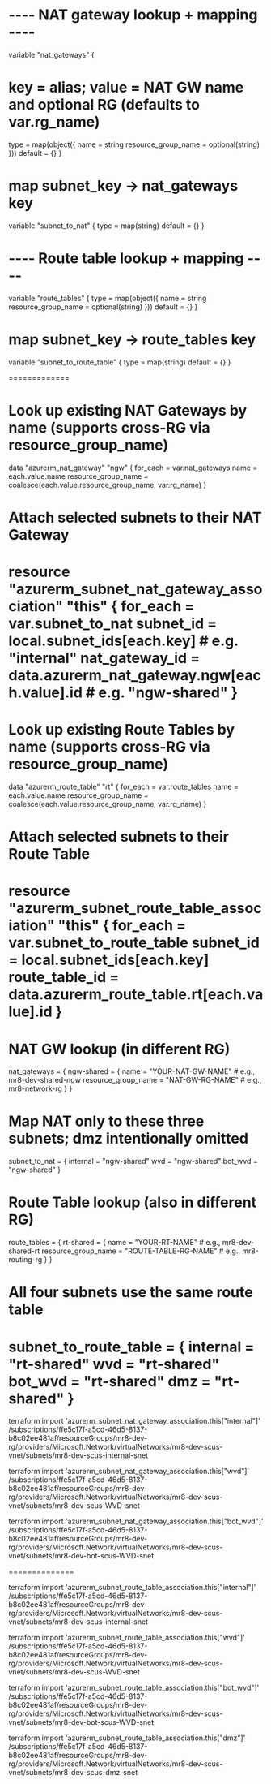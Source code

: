 # ---- NAT gateway lookup + mapping ----
variable "nat_gateways" {
  # key = alias; value = NAT GW name and optional RG (defaults to var.rg_name)
  type = map(object({
    name                = string
    resource_group_name = optional(string)
  }))
  default = {}
}

# map subnet_key -> nat_gateways key
variable "subnet_to_nat" {
  type    = map(string)
  default = {}
}

# ---- Route table lookup + mapping ----
variable "route_tables" {
  type = map(object({
    name                = string
    resource_group_name = optional(string)
  }))
  default = {}
}

# map subnet_key -> route_tables key
variable "subnet_to_route_table" {
  type    = map(string)
  default = {}
}




=============


# Look up existing NAT Gateways by name (supports cross-RG via resource_group_name)
data "azurerm_nat_gateway" "ngw" {
  for_each            = var.nat_gateways
  name                = each.value.name
  resource_group_name = coalesce(each.value.resource_group_name, var.rg_name)
}

# Attach selected subnets to their NAT Gateway
resource "azurerm_subnet_nat_gateway_association" "this" {
  for_each       = var.subnet_to_nat
  subnet_id      = local.subnet_ids[each.key]                  # e.g. "internal"
  nat_gateway_id = data.azurerm_nat_gateway.ngw[each.value].id # e.g. "ngw-shared"
}
==============

# Look up existing Route Tables by name (supports cross-RG via resource_group_name)
data "azurerm_route_table" "rt" {
  for_each            = var.route_tables
  name                = each.value.name
  resource_group_name = coalesce(each.value.resource_group_name, var.rg_name)
}

# Attach selected subnets to their Route Table
resource "azurerm_subnet_route_table_association" "this" {
  for_each       = var.subnet_to_route_table
  subnet_id      = local.subnet_ids[each.key]
  route_table_id = data.azurerm_route_table.rt[each.value].id
}
================



# NAT GW lookup (in different RG)
nat_gateways = {
  ngw-shared = {
    name                = "YOUR-NAT-GW-NAME"     # e.g., mr8-dev-shared-ngw
    resource_group_name = "NAT-GW-RG-NAME"       # e.g., mr8-network-rg
  }
}

# Map NAT only to these three subnets; dmz intentionally omitted
subnet_to_nat = {
  internal = "ngw-shared"
  wvd      = "ngw-shared"
  bot_wvd  = "ngw-shared"
}

# Route Table lookup (also in different RG)
route_tables = {
  rt-shared = {
    name                = "YOUR-RT-NAME"         # e.g., mr8-dev-shared-rt
    resource_group_name = "ROUTE-TABLE-RG-NAME"  # e.g., mr8-routing-rg
  }
}

# All four subnets use the same route table
subnet_to_route_table = {
  internal = "rt-shared"
  wvd      = "rt-shared"
  bot_wvd  = "rt-shared"
  dmz      = "rt-shared"
}
 ====

 terraform import 'azurerm_subnet_nat_gateway_association.this["internal"]' \
/subscriptions/ffe5c17f-a5cd-46d5-8137-b8c02ee481af/resourceGroups/mr8-dev-rg/providers/Microsoft.Network/virtualNetworks/mr8-dev-scus-vnet/subnets/mr8-dev-scus-internal-snet

terraform import 'azurerm_subnet_nat_gateway_association.this["wvd"]' \
/subscriptions/ffe5c17f-a5cd-46d5-8137-b8c02ee481af/resourceGroups/mr8-dev-rg/providers/Microsoft.Network/virtualNetworks/mr8-dev-scus-vnet/subnets/mr8-dev-scus-WVD-snet

terraform import 'azurerm_subnet_nat_gateway_association.this["bot_wvd"]' \
/subscriptions/ffe5c17f-a5cd-46d5-8137-b8c02ee481af/resourceGroups/mr8-dev-rg/providers/Microsoft.Network/virtualNetworks/mr8-dev-scus-vnet/subnets/mr8-dev-bot-scus-WVD-snet




==============



terraform import 'azurerm_subnet_route_table_association.this["internal"]' \
/subscriptions/ffe5c17f-a5cd-46d5-8137-b8c02ee481af/resourceGroups/mr8-dev-rg/providers/Microsoft.Network/virtualNetworks/mr8-dev-scus-vnet/subnets/mr8-dev-scus-internal-snet

terraform import 'azurerm_subnet_route_table_association.this["wvd"]' \
/subscriptions/ffe5c17f-a5cd-46d5-8137-b8c02ee481af/resourceGroups/mr8-dev-rg/providers/Microsoft.Network/virtualNetworks/mr8-dev-scus-vnet/subnets/mr8-dev-scus-WVD-snet

terraform import 'azurerm_subnet_route_table_association.this["bot_wvd"]' \
/subscriptions/ffe5c17f-a5cd-46d5-8137-b8c02ee481af/resourceGroups/mr8-dev-rg/providers/Microsoft.Network/virtualNetworks/mr8-dev-scus-vnet/subnets/mr8-dev-bot-scus-WVD-snet

terraform import 'azurerm_subnet_route_table_association.this["dmz"]' \
/subscriptions/ffe5c17f-a5cd-46d5-8137-b8c02ee481af/resourceGroups/mr8-dev-rg/providers/Microsoft.Network/virtualNetworks/mr8-dev-scus-vnet/subnets/mr8-dev-scus-dmz-snet






